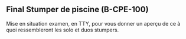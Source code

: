 ## Final Stumper de piscine (B-CPE-100)

Mise en situation examen, en TTY, pour vous donner un aperçu de ce à quoi ressembleront les solo et duos stumpers.
